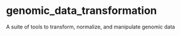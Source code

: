 # genomic_data_transformation
A suite of tools to transform, normalize, and manipulate genomic data

